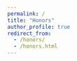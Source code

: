 ```yaml
---
permalink: /
title: "Honors"
author_profile: true
redirect_from: 
  - /honors/
  - /honors.html
---
```

